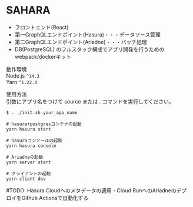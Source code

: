 # SAHARA

- フロントエンド(React)
- 第一GraphQLエンドポイント(Hasura)・・・データソース管理
- 第二GraphQLエンドポイント(Ariadne)・・・バッチ処理  
- DB(PostgreSQL)
のフルスタック構成でアプリ開発を行うためのwebpack/dockerキット

動作環境  
Node.js `^14.3`  
Yarn `^1.22.4`

使用方法  
引数にアプリ名をつけて source または . コマンドを実行してください。


```
$ . ./init.sh your_app_name
```

```
# hasura+postgresコンテナの起動
yarn hasura start

# hasuraコンソールの起動
yarn hasura console

# Ariadneの起動
yarn server start

# クライアントの起動
yarn client dev
```

#TODO: 
Hasura Cloudへのメタデータの適用・Cloud RunへのAriadneのデプロイをGithub Actionsで自動化する
